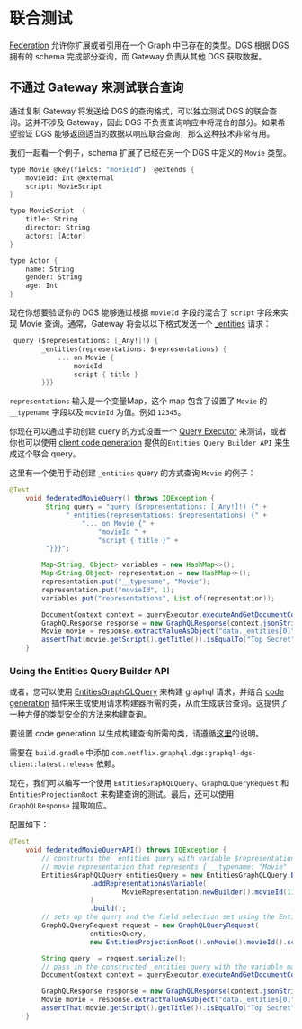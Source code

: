 # 联合测试

[Federation](https://www.apollographql.com/docs/federation/) 允许你扩展或者引用在一个 Graph 中已存在的类型。DGS 根据 DGS 拥有的 schema 完成部分查询，而 Gateway 负责从其他 DGS 获取数据。

## 不通过 Gateway 来测试联合查询

通过复制 Gateway 将发送给 DGS 的查询格式，可以独立测试 DGS 的联合查询。这并不涉及 Gateway，因此 DGS 不负责查询响应中将混合的部分。如果希望验证 DGS 能够返回适当的数据以响应联合查询，那么这种技术非常有用。

我们一起看一个例子，schema 扩展了已经在另一个 DGS 中定义的 `Movie` 类型。

```scheme
type Movie @key(fields: "movieId")  @extends {
    movieId: Int @external
    script: MovieScript
}

type MovieScript  {
    title: String
    director: String
    actors: [Actor]
}

type Actor {
    name: String
    gender: String
    age: Int
}
```

现在你想要验证你的 DGS 能够通过根据 `movieId` 字段的混合了 `script` 字段来实现 Movie 查询。通常，Gateway 将会以以下格式发送一个 [\_entities](https://www.apollographql.com/docs/apollo-server/federation/federation-spec/#resolve-requests-for-entities) 请求：

```scheme
 query ($representations: [_Any!]!) {
        _entities(representations: $representations) {
            ... on Movie {
                movieId
                script { title }
        }}}
```

`representations` 输入是一个变量Map，这个 map 包含了设置了 `Movie` 的 `__typename` 字段以及 `movieId` 为值。例如 `12345`。

你现在可以通过手动创建 query 的方式设置一个 [Query Executor](https://netflix.github.io/dgs/query-execution-testing/) 来测试，或者你也可以使用 [client code generation](https://netflix.github.io/dgs/advanced/java-client/#type-safe-query-api) 提供的`Entities Query Builder API` 来生成这个联合 query。

这里有一个使用手动创建 `_entities` query 的方式查询 `Movie` 的例子：

```java
@Test
    void federatedMovieQuery() throws IOException {
         String query = "query ($representations: [_Any!]!) {" +
              "_entities(representations: $representations) {" +
                  "... on Movie {" +
                      "movieId " +
                      "script { title }" +
         "}}}";

        Map<String, Object> variables = new HashMap<>();
        Map<String,Object> representation = new HashMap<>();
        representation.put("__typename", "Movie");
        representation.put("movieId", 1);
        variables.put("representations", List.of(representation));

        DocumentContext context = queryExecutor.executeAndGetDocumentContext(query, variables);
        GraphQLResponse response = new GraphQLResponse(context.jsonString());
        Movie movie = response.extractValueAsObject("data._entities[0]", Movie.class);
        assertThat(movie.getScript().getTitle()).isEqualTo("Top Secret");
    }
```

### Using the Entities Query Builder API

或者，您可以使用 [EntitiesGraphQLQuery](https://netflix.github.io/dgs/advanced/java-client/#building-federated-queries) 来构建 graphql 请求，并结合 [code generation](https://netflix.github.io/dgs/generating-code-from-schema/) 插件来生成使用请求构建器所需的类，从而生成联合查询。这提供了一种方便的类型安全的方法来构建查询。

要设置 code generation 以生成构建查询所需的类，请遵循[这里](13-java-graphql-client.md#type-safe-query-api)的说明。

需要在 `build.gradle` 中添加 `com.netflix.graphql.dgs:graphql-dgs-client:latest.release` 依赖。

现在，我们可以编写一个使用 `EntitiesGraphQLQuery`、`GraphQLQueryRequest` 和 `EntitiesProjectionRoot` 来构建查询的测试。最后，还可以使用 `GraphQLResponse` 提取响应。

配置如下：

```java
@Test
    void federatedMovieQueryAPI() throws IOException {
        // constructs the _entities query with variable $representations containing a 
        // movie representation that represents { __typename: "Movie"  movieId: 12345 }
        EntitiesGraphQLQuery entitiesQuery = new EntitiesGraphQLQuery.Builder()
                    .addRepresentationAsVariable(
                            MovieRepresentation.newBuilder().movieId(1122).build()
                    )
                    .build();
        // sets up the query and the field selection set using the EntitiesProjectionRoot
        GraphQLQueryRequest request = new GraphQLQueryRequest(
                    entitiesQuery,
                    new EntitiesProjectionRoot().onMovie().movieId().script().title());

        String query  = request.serialize();
        // pass in the constructed _entities query with the variable map containing representations
        DocumentContext context = queryExecutor.executeAndGetDocumentContext(query, entitiesQuery.getVariables());

        GraphQLResponse response = new GraphQLResponse(context.jsonString());
        Movie movie = response.extractValueAsObject("data._entities[0]", Movie.class);
        assertThat(movie.getScript().getTitle()).isEqualTo("Top Secret");
    }
```

